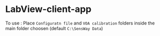 # LabView-client-app

To use :
Place `Configuratn file` and `VOA calibration` folders inside the main folder choosen (default `C:\SensWay Data`)